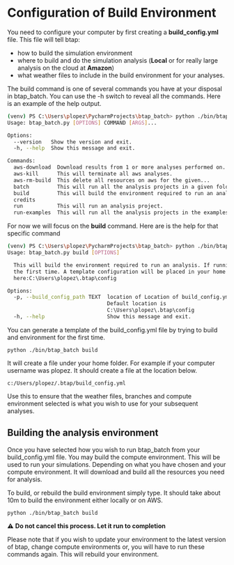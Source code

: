 # Configuration of Build Environment

You need to configure your computer by first creating a **build_config.yml** file. This file will tell btap:
* how to build the simulation environment  
* where to build and do the simulation analysis (**Local** or for really large analysis on the cloud at **Amazon**)
* what weather files to include in the build environment for your analyses.

The build command is one of several commands you have at your disposal in btap_batch.  You can use the -h switch to reveal all the commands. Here is an example of the help output.
```bash
(venv) PS C:\Users\plopez\PycharmProjects\btap_batch> python ./bin/btap_batch.py -h    
Usage: btap_batch.py [OPTIONS] COMMAND [ARGS]...

Options:
  --version   Show the version and exit.
  -h, --help  Show this message and exit.

Commands:
  aws-download  Download results from 1 or more analyses performed on...
  aws-kill      This will terminate all aws analyses.
  aws-rm-build  This delete all resources on aws for the given...
  batch         This will run all the analysis projects in a given folder...
  build         This will build the environment required to run an analysis.
  credits
  run           This will run an analysis project.
  run-examples  This will run all the analysis projects in the examples...
```
For now we will focus on the **build** command. Here are is the help for that specific command

```bash
(venv) PS C:\Users\plopez\PycharmProjects\btap_batch> python ./bin/btap_batch.py build -h
Usage: btap_batch.py build [OPTIONS]

  This will build the environment required to run an analysis. If running for
  the first time. A template configuration will be placed in your home folder
  here:C:\Users\plopez\.btap\config

Options:
  -p, --build_config_path TEXT  location of Location of build_config.yml file.
                                Default location is
                                C:\Users\plopez\.btap\config
  -h, --help                    Show this message and exit.

```

You can generate a template of the build_config.yml file by trying to build and environment for the first time.
```
python ./bin/btap_batch build
```
It will create a file under your home folder. For example if your computer username was plopez. It should create a file at the location below. 

```
c:/Users/plopez/.btap/build_config.yml
```

Use this to ensure that the weather files, branches and compute environment selected is what you wish to use for your subsequent analyses.

## Building the analysis environment
Once you have selected how you wish to run btap_batch from your build_config.yml file. You may build the compute environment. This will be used to run your simulations. Depending on what you have chosen and your compute environment. It will download and build all the resources you need for analysis. 

To build, or rebuild the build environment simply type. It should take about 10m to build the environment either locally
or on AWS.  

```
python ./bin/btap_batch build
```

:warning: **Do not cancel this process. Let it run to completion**





Please note that if you wish to update your environment to the latest version of btap, change compute environments or, you will have to run these commands again. This will rebuild your environment.
